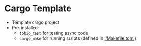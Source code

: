# Cargo Template

* Template cargo project
* Pre-installed:
  * `tokio_test` for testing async code
  * `cargo_make` for running scripts (defined in [./Makefile.toml]())